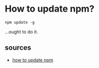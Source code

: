 # How to update npm?


    npm update -g

...ought to do it.


## sources

- [how to update npm](https://www.geeksforgeeks.org/how-to-update-npm/)